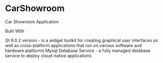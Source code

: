 # CarShowroom
Car Showroom Application

Built With
  
  Qt 6.0.2 version - is a widget toolkit for creating graphical user interfaces as well as cross-platform applications that run on various software and hardware    platforms
  Mysql Database Service - a fully managed database service to deploy cloud-native applications
  
